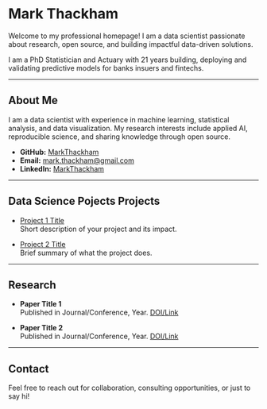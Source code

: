 # Mark Thackham

Welcome to my professional homepage! I am a data scientist passionate about research, open source, and building impactful data-driven solutions.

I am a PhD Statistician and Actuary with 21 years building, deploying and validating predictive models for banks insuers and fintechs.

---

## About Me

I am a data scientist with experience in machine learning, statistical analysis, and data visualization. My research interests include applied AI, reproducible science, and sharing knowledge through open source.

- **GitHub:** [MarkThackham](https://github.com/MarkThackham)
- **Email:** [mark.thackham@gmail.com](mailto:mark.thackham@gmail.com)
- **LinkedIn:** [MarkThackham](https://www.linkedin.com/in/markthackham/)

---

## Data Science Pojects Projects

- [Project 1 Title](https://github.com/MarkThackham/project1)  
  Short description of your project and its impact.

- [Project 2 Title](https://github.com/MarkThackham/project2)  
  Brief summary of what the project does.

---

## Research

- **Paper Title 1**  
  Published in Journal/Conference, Year. [DOI/Link](https://doi.org/yourdoi)

- **Paper Title 2**  
  Published in Journal/Conference, Year. [DOI/Link](https://doi.org/yourdoi)

---

## Contact

Feel free to reach out for collaboration, consulting opportunities, or just to say hi!
